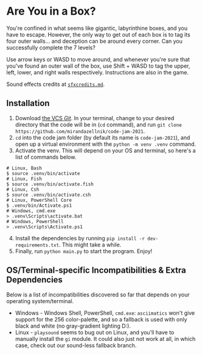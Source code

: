 # Are You in a Box?
You're confined in what seems like gigantic, labyrinthine boxes, and you have to escape. However, the only way to get out of each box is to tag its four outer walls... and deception can be around every corner. Can you successfully complete the 7 levels?

Use arrow keys or WASD to move around, and whenever you're sure that you've found an outer wall of the box, use Shift + WASD to tag the upper, left, lower, and right walls respectively. Instructions are also in the game.

Sound effects credits at [`sfxcredits.md`](https://github.com/mirandazellnik/code-jam-2021/blob/main/sfxcredits.md).

## Installation
1. Download [the VCS *Git*](https://git-scm.com/downloads). In your terminal, change to your desired directory that the code will be in (`cd` command), and run `git clone https://github.com/mirandazellnik/code-jam-2021`.
2. `cd` into the code jam folder (by default its name is `code-jam-2021`), and open up a virtual environment with the `python -m venv .venv` command.
3. Activate the venv. This will depend on your OS and terminal, so here's a list of commands below.  
```shell
# Linux, Bash
$ source .venv/bin/activate
# Linux, Fish
$ source .venv/bin/activate.fish
# Linux, Csh
$ source .venv/bin/activate.csh
# Linux, PowerShell Core
$ .venv/bin/Activate.ps1
# Windows, cmd.exe
> .venv\Scripts\activate.bat
# Windows, PowerShell
> .venv\Scripts\Activate.ps1
```
4. Install the dependencies by running `pip install -r dev-requirements.txt`. This might take a while.
5. Finally, run `python main.py` to start the program. Enjoy!

## OS/Terminal-specific Incompatibilities & Extra Dependencies
Below is a list of incompatibilities discovered so far that depends on your operating system/terminal.

* Windows - Windows Shell, PowerShell, `cmd.exe`: `asciimatics` won't give support for the 256 color-palette, and so a fallback is used with only black and white (no gray-gradient lighting D:).
* Linux - `playsound` seems to bug out on Linux, and you'll have to manually install the `gi` module. It could also just not work at all, in which case, check out our sound-less fallback branch.
